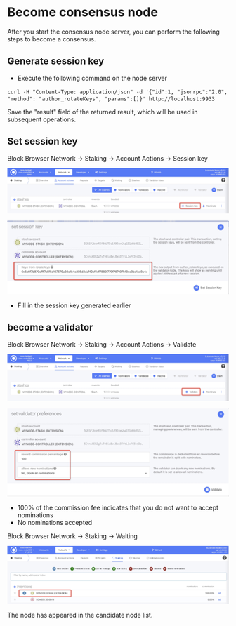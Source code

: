 # Become consensus node

After you start the consensus node server, you can perform the following steps to become a consensus.

## Generate session key

- Execute the following command on the node server

```shell
curl -H "Content-Type: application/json" -d '{"id":1, "jsonrpc":"2.0", "method": "author_rotateKeys", "params":[]}' http://localhost:9933
```

Save the "result" field of the returned result, which will be used in subsequent operations.

## Set session key

Block Browser Network -> Staking -> Account Actions -> Session key

![Image text](https://github.com/CESSProject/W3F-illustration/blob/b08c27a406f3c293877c8be8956d2768723e370d/cess-boostrap/3.jpg)

![Image text](https://github.com/CESSProject/W3F-illustration/blob/b08c27a406f3c293877c8be8956d2768723e370d/cess-boostrap/4.jpg)

- Fill in the session key generated earlier

## become a validator

Block Browser Network -> Staking -> Account Actions -> Validate

![Image text](https://github.com/CESSProject/W3F-illustration/blob/b08c27a406f3c293877c8be8956d2768723e370d/cess-boostrap/5.jpg)

![Image text](https://github.com/CESSProject/W3F-illustration/blob/b08c27a406f3c293877c8be8956d2768723e370d/cess-boostrap/6.jpg)

- 100% of the commission fee indicates that you do not want to accept nominations
- No nominations accepted

Block Browser Network -> Staking -> Waiting

![Image text](https://github.com/CESSProject/W3F-illustration/blob/b08c27a406f3c293877c8be8956d2768723e370d/cess-boostrap/7.jpg)

The node has appeared in the candidate node list.